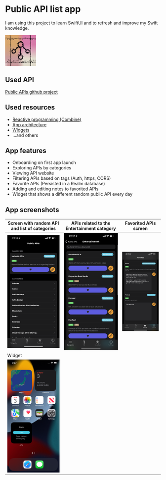 # Public API list app
I am using this project to learn SwiftUI and to refresh and improve my Swift knowledge.

<img src="/screenshots/icon.png" width="100">  

## Used API
[Public APIs github project](https://github.com/public-apis/public-apis)

## Used resources
* [Reactive programming (Combine)](https://iosapptemplates.com/blog/swiftui/mvvm-combine-swiftui)
* [App architecture](https://heckj.github.io/swiftui-notes/)
* [Widgets](https://useyourloaf.com/blog/widgetkit-for-ios-getting-started/)
* ...and others

## App features
* Onboarding on first app launch
* Exploring APIs by categories
* Viewing API website
* Filtering APIs based on tags (Auth, https, CORS)
* Favorite APIs (Persisted in a Realm database)
* Adding and editing notes to favorited APIs
* Widget that shows a different random public API every day

## App screenshots

|Screen with random API and list of categories  | APIs related to the Entertainment category  |Favorited APIs screen  |
|----|-----|------|
|<img src="/screenshots/IMG_5932.PNG" width="200">|<img src="/screenshots/IMG_5934.PNG" width="200">|<img src="/screenshots/IMG_5933.PNG" width="200">|
| Widget  |
|<img src="/screenshots/widget.png" width="200">|

